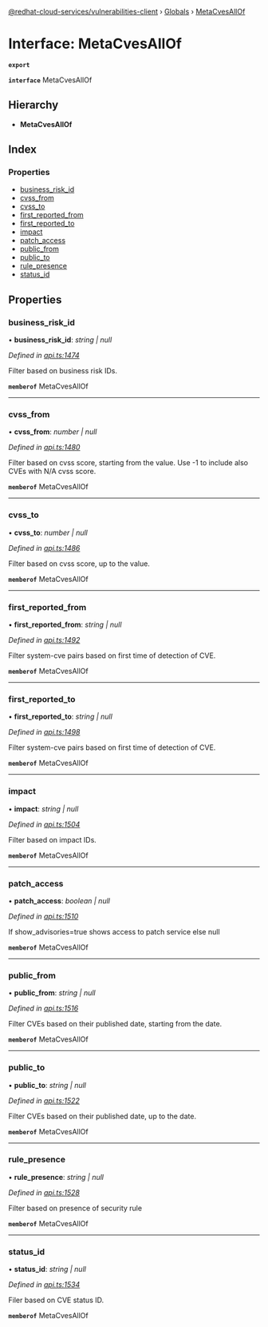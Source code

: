 [@redhat-cloud-services/vulnerabilities-client](../README.md) › [Globals](../globals.md) › [MetaCvesAllOf](metacvesallof.md)

# Interface: MetaCvesAllOf

**`export`** 

**`interface`** MetaCvesAllOf

## Hierarchy

* **MetaCvesAllOf**

## Index

### Properties

* [business_risk_id](metacvesallof.md#business_risk_id)
* [cvss_from](metacvesallof.md#cvss_from)
* [cvss_to](metacvesallof.md#cvss_to)
* [first_reported_from](metacvesallof.md#first_reported_from)
* [first_reported_to](metacvesallof.md#first_reported_to)
* [impact](metacvesallof.md#impact)
* [patch_access](metacvesallof.md#patch_access)
* [public_from](metacvesallof.md#public_from)
* [public_to](metacvesallof.md#public_to)
* [rule_presence](metacvesallof.md#rule_presence)
* [status_id](metacvesallof.md#status_id)

## Properties

###  business_risk_id

• **business_risk_id**: *string | null*

*Defined in [api.ts:1474](https://github.com/RedHatInsights/javascript-clients/blob/master/packages/vulnerabilities/api.ts#L1474)*

Filter based on business risk IDs.

**`memberof`** MetaCvesAllOf

___

###  cvss_from

• **cvss_from**: *number | null*

*Defined in [api.ts:1480](https://github.com/RedHatInsights/javascript-clients/blob/master/packages/vulnerabilities/api.ts#L1480)*

Filter based on cvss score, starting from the value. Use -1 to include also CVEs with N/A cvss score.

**`memberof`** MetaCvesAllOf

___

###  cvss_to

• **cvss_to**: *number | null*

*Defined in [api.ts:1486](https://github.com/RedHatInsights/javascript-clients/blob/master/packages/vulnerabilities/api.ts#L1486)*

Filter based on cvss score, up to the value.

**`memberof`** MetaCvesAllOf

___

###  first_reported_from

• **first_reported_from**: *string | null*

*Defined in [api.ts:1492](https://github.com/RedHatInsights/javascript-clients/blob/master/packages/vulnerabilities/api.ts#L1492)*

Filter system-cve pairs based on first time of detection of CVE.

**`memberof`** MetaCvesAllOf

___

###  first_reported_to

• **first_reported_to**: *string | null*

*Defined in [api.ts:1498](https://github.com/RedHatInsights/javascript-clients/blob/master/packages/vulnerabilities/api.ts#L1498)*

Filter system-cve pairs based on first time of detection of CVE.

**`memberof`** MetaCvesAllOf

___

###  impact

• **impact**: *string | null*

*Defined in [api.ts:1504](https://github.com/RedHatInsights/javascript-clients/blob/master/packages/vulnerabilities/api.ts#L1504)*

Filter based on impact IDs.

**`memberof`** MetaCvesAllOf

___

###  patch_access

• **patch_access**: *boolean | null*

*Defined in [api.ts:1510](https://github.com/RedHatInsights/javascript-clients/blob/master/packages/vulnerabilities/api.ts#L1510)*

If show_advisories=true shows access to patch service else null

**`memberof`** MetaCvesAllOf

___

###  public_from

• **public_from**: *string | null*

*Defined in [api.ts:1516](https://github.com/RedHatInsights/javascript-clients/blob/master/packages/vulnerabilities/api.ts#L1516)*

Filter CVEs based on their published date, starting from the date.

**`memberof`** MetaCvesAllOf

___

###  public_to

• **public_to**: *string | null*

*Defined in [api.ts:1522](https://github.com/RedHatInsights/javascript-clients/blob/master/packages/vulnerabilities/api.ts#L1522)*

Filter CVEs based on their published date, up to the date.

**`memberof`** MetaCvesAllOf

___

###  rule_presence

• **rule_presence**: *string | null*

*Defined in [api.ts:1528](https://github.com/RedHatInsights/javascript-clients/blob/master/packages/vulnerabilities/api.ts#L1528)*

Filter based on presence of security rule

**`memberof`** MetaCvesAllOf

___

###  status_id

• **status_id**: *string | null*

*Defined in [api.ts:1534](https://github.com/RedHatInsights/javascript-clients/blob/master/packages/vulnerabilities/api.ts#L1534)*

Filer based on CVE status ID.

**`memberof`** MetaCvesAllOf
